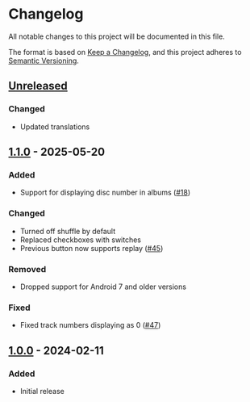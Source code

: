 # Changelog

All notable changes to this project will be documented in this file.

The format is based on [Keep a Changelog](https://keepachangelog.com/en/1.1.0/),
and this project adheres to [Semantic Versioning](https://semver.org/spec/v2.0.0.html).

## [Unreleased]

### Changed

- Updated translations

## [1.1.0] - 2025-05-20

### Added

- Support for displaying disc number in albums ([#18])

### Changed

- Turned off shuffle by default
- Replaced checkboxes with switches
- Previous button now supports replay ([#45])

### Removed

- Dropped support for Android 7 and older versions

### Fixed

- Fixed track numbers displaying as 0 ([#47])

## [1.0.0] - 2024-02-11

### Added

- Initial release

[Unreleased]: https://github.com/FossifyOrg/Music-Player/compare/1.1.0...HEAD
[1.1.0]: https://github.com/FossifyOrg/Music-Player/compare/1.0.0...1.1.0
[1.0.0]: https://github.com/FossifyOrg/Music-Player/releases/tag/1.0.0

[#18]: https://github.com/FossifyOrg/Music-Player/issues/18
[#45]: https://github.com/FossifyOrg/Music-Player/issues/45
[#47]: https://github.com/FossifyOrg/Music-Player/issues/47
